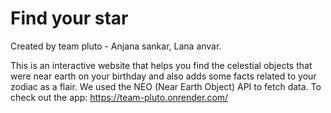 # Find your star
Created by team pluto - Anjana sankar, Lana anvar. 

This is an interactive website that helps you find the celestial objects that were near earth on your birthday and also adds some facts related to your zodiac as a flair. 
We used the NEO (Near Earth Object) API to fetch data. 
To check out the app: https://team-pluto.onrender.com/
